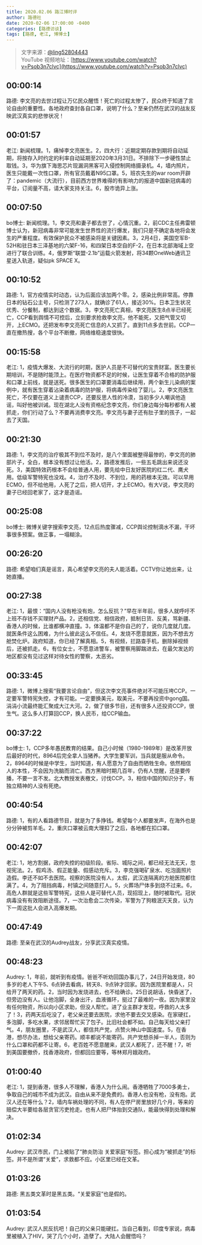 ```yaml
---
title: 2020.02.06 路江博时评
author: 路德社
date: 2020-02-06 17:00:00 -0400
categories: [路德访谈]
tags: [路德, 老江, 博博士]
---
```


> 文字来源：[@ling52804443](https://twitter.com/ling52804443)  
> YouTube 视频地址：[https://www.youtube.com/watch?v=Psob3n7clvc](https://www.youtube.com/watch?v=Psob3n7clvc)

## 00:00:14

路德: 李文亮的去世过程让万亿民众醒悟！死亡的过程太惨了，民众终于知道了言论自由的重要性。各地政府查封各自口罩，说明了什么？至亲仍然在武汉的战友反映武汉真实的悲惨状况！

## 00:01:57

老江: 新闻梳理。1，痛悼李文亮医生。2，四大行：近期定期存款到期将自动延期，将按存入时约定的利率自动延期至2020年3月31日。不排除下一步硬性禁止取钱。3，华为旗下海思芯片现漏洞黑客可入侵控制网络摄录机。4，墙内照片，医生只能戴一次性口罩，所有官员戴着N95口罩。5，班农先生的war room开辟了：pandemic（大流行），目前西方世界难得的有影响力的报道中国新冠病毒的平台，订阅量不高，请大家支持关注。6，股市诡异上涨。

## 00:07:50

bo博士: 新闻梳理。1，李文亮和妻子都去世了，心情沉重。2，前CDC主任弗雷顿博士认为，新冠病毒非常可能发生世界性的流行爆发，我们只是不确定各地将会发生的严重程度。有效保护民众不被感染将是关键因素。3，2月4日，美国空军B-52H和驻日本三泽基地的六架F-16，和四架日本空自的F-2，在日本北部海域上空进行了联合训练。4，俄罗斯“联盟-2.1b”运载火箭发射，将34颗OneWeb通讯卫星送入轨道，疑似pk SPACE X。

## 00:10:52

路德: 1，官方疫情实时动态，认为后面应该加两个零。2，感染比例非常高。停靠日本的钻石公主号，只检测了273人，就确诊了61人，接近30%。日本卫生状况优秀、分餐制，都达到这个数据。3，李文亮死亡真相，李文亮医生8点半已经死亡，CCP看到舆情不可控后，立刻要求抢救李文亮，他不能死，又把气管又切开，上ECMO。还把发布李文亮死亡信息的人又抓了。直到11点多去世前。CCP一直在撤热搜，各个平台不断撤，网络维稳速度很快。

## 00:15:58

老江: 1，疫情大爆发、大流行的时期，医护人员是不可替代的宝贵财富。医生要长期培训，不是随时能顶上。在医疗物资都不足的时候，让医生穿着不合格的防护服和口罩上前线，就是送死。很多医生的口罩要消毒后继续用，两个新生儿染病的案例中，就有医生穿着沾染着病毒的防护服，将病毒传染给了婴儿。2，李文亮医生死亡，不仅要在道义上谴责CCP，还要反思人性的冷漠，当初多少人嘲讽他造谣，叫好他被训诫。现在湖北人没有资格纪念李文亮，你们身边每分每秒都有人被抓走，你们行动了么？不要再消费李文亮。李文亮与妻子还有肚子里的孩子，一起去了天国。

## 00:21:30

路德: 1，李文亮的治疗极其不到位不及时，是八个里面被整得最惨的，李文亮的肺部片子，全白，根本没有想过让他活。2，路德发推后，一些五毛跳出来说还没死。3，美国特效药根本不会给普通人用，要先给中日友好医院的红二代、鹰犬用。低级军警特宪也没戏。4，治疗不及时、不到位，用的药根本无效。可以早用ECMO，但不给他用，人死了之后，把人切开，才上ECMO。有大V说，李文亮的妻子已经回老家了，这才是造谣。

## 00:25:08

bo博士: 微博关键字搜索李文亮，12点后热度骤减，CCP舆论控制滴水不漏，干坏事很多预案。做正事，一塌糊涂。

## 00:26:20

路德: 希望咱们真是谣言，真心希望李文亮的夫人能活着。CCTV你让她出来，让她直播。

## 00:27:38

老江: 1，最恨：“国内人没有枪没有炮，怎么反抗？”早在半年前，很多人就呼吁不上班不存钱不买理财产品。2，还相信党、相信政府，抵制日货、反美，骂新疆、香港人的时候，比谁都横冲直撞。3，体温都不是你自己的了，说你几度就几度。就医条件这么困难，为什么彼此这么不信任。4，发烧不愿意就医，因为不想去方舱焚化炉。政府知道，你已经了解真相。5，有视频，拦路查手机，删除掉视频后，还被抓走。6，有位女士，不愿意进警车，被警察用脚踹进去，在最欠发达的地区都没有见过这样对待女性的警察，太恶劣。

## 00:33:45

路德: 1，微博上搜索“我要言论自由”，但这次李文亮事件绝对不可能压垮CCP。一定要军警特宪失控，才有可能。一定要换美元，取美元，不要再投资中gong国。涓涓小流最终能汇聚成大江大河。2，做了很多节目，还有很多人还投资CCP，很生气。这么多人打算回CCP，换人民币，给CCP输血。

## 00:37:22

bo博士: 1，CCP多年愚民教育的结果。自己小时候（1980-1989年）是改革开放后最好的时代，8964后完全拿人当猪养。大学生要军训，当兵就是服从命令。2，8964的时候是中学生，当时知道，有人愿意为了自由而牺牲生命。依然相信人的本性，不会因为洗脑而消亡。西方黑暗时期几百年，仍有人觉醒，还是要传播，不要一言不发。北大教授发表檄文，讨伐CCP。3，相信中国的知识分子，有独立精神的人没有死绝。

## 00:40:54

路德: 1，有的人看路德节目，就是为了多挣钱。希望每个人都要发声，在海外也是分分钟被剪羊毛。2，重庆口罩被云南大理扣了之后，各地都在扣口罩。

## 00:42:07

老江: 1，地方割据，政府失控的初级阶段。省际、城际之间，都已经无法无天，忽视宪法。2，假鸡汤、假正能量、假感动充斥。3，李克强喝矿泉水、吃泡面照片造假。李还不如不去医院。视察的医院没有人，太假，武汉连隔离的方舱医院都住满了。4，为了阻挡病毒，村镇之间随意打人。5，火葬场尸体多到烧不过来。6，高危人群就是这些军警特宪，这些人是可替代人员，现招现上，随时被取代。冠状病毒没有有效阻断途径。7，一次治愈会二次传染，军警为了狗粮泯灭天良，认为下一周这批人会进入高爆发期。

## 00:47:49

路德: 至亲在武汉的Audrey战友，分享武汉真实疫情。

## 00:48:23

Audrey: 1，年前，就听到有疫情。爸爸不听劝回国办事儿了，24日开始发烧，80多岁的老人下午5、6点钟去看病，转天8、9点钟才回家。因为医院里都是人，只给开了两天的药。2，当时因为发烧进去，也不给确诊。25日说胡话，快昏迷了，但旁边没有人。让他泡脚，全身出汗，血液循环，挺过了最难的一夜。因为家里没有任何物资，所以向小区求助，但没人帮忙。进了业主群才发现，呼救的人太多了！3，药两天后吃没了，老父亲还要去医院，求他不要去交叉感染。在家硬扛，多泡脚，多吃水果，求邻居帮忙买了包子。比旧社会都不如。自己每天给父亲打气。4，朋友圈里，不是武汉人，都信共产党，点赞火神山中国速度。5，在香港，想尽办法，想给父亲寄药。顺丰都说不能寄药。共产党想杀掉一半人，否则为什么口罩和药都不让寄。6，老百姓不愿意醒来，武汉人都死了，还不醒！7，听到美国要撤侨，找香港政府，但都回应要等，等林郑月娥政府。

## 01:00:40

老江: 1，提到香港，很多人不理解，香港人为什么闹。香港牺牲了7000多勇士，争取自己的城市不成为武汉。自由从来不是免费的。香港人也没有枪，没有炮。武汉人还在等什么？2，墙内车祸处理的不同，有人在停尸房里放好几个月，等来的赔偿大半要给各层贪官污吏抢走。也有人把尸体抬到交通队，能最快得到处理和解决。

## 01:02:34

Audrey: 武汉市民，门上被贴了“肺炎防治 关爱家庭”标签。担心成为“被抓走”的标签。并不是所谓“关爱”，求救都不应。小区里已经在文革。

## 01:03:26

路德: 黑五类文革时是黑五类。“关爱家庭”也是假的。

## 01:03:54

Audrey: 武汉人民反抗吧！自己的父亲只能硬扛。当自己看到，印度专家说，病毒里被植入了HIV，哭了几个小时，造孽了。大陆人会醒悟吗？
